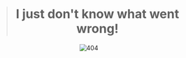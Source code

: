 <center>
<figure class="quote" >
    <blockquote>
        <h1>I just don't know what went wrong!</h1>
    </blockquote>
</figure>
<img alt="404" src="res/404d_it.png" title="I just don't know what went wrong!">
</center>
